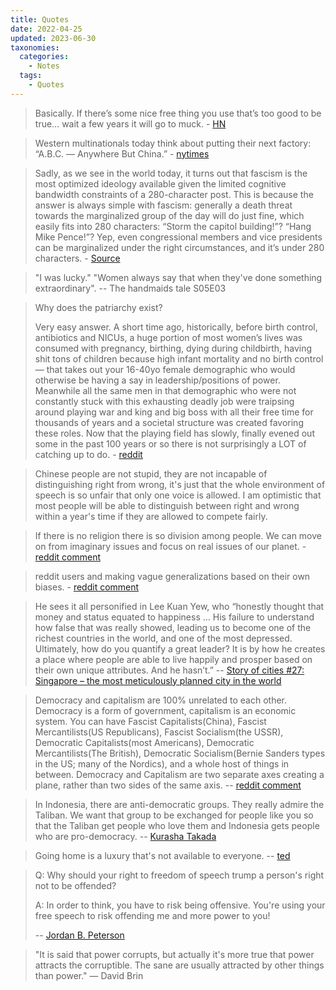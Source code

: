 ```yaml
---
title: Quotes
date: 2022-04-25
updated: 2023-06-30
taxonomies:
  categories:
    - Notes
  tags:
    - Quotes
---
```


> Basically. If there’s some nice free thing you use that’s too good to be true… wait a few years it will go to muck. - [HN](https://news.ycombinator.com/item?id=36529982)

> Western multinationals today think about putting their next factory: “A.B.C. — Anywhere But China.” - [nytimes](https://www.nytimes.com/2022/11/01/opinion/china-united-states-trade-economy.html)

> Sadly, as we see in the world today, it turns out that fascism is the most optimized ideology available given the limited cognitive bandwidth constraints of a 280-character post. This is because the answer is always simple with fascism: generally a death threat towards the marginalized group of the day will do just fine, which easily fits into 280 characters: “Storm the capitol building!”? “Hang Mike Pence!”? Yep, even congressional members and vice presidents can be marginalized under the right circumstances, and it’s under 280 characters. - [Source](https://ariadne.space/2022/10/27/the-internet-is-broken-due-to-structural-injustice/)

> "I was lucky." "Women always say that when they've done something
> extraordinary". -- The handmaids tale S05E03

> Why does the patriarchy exist?
>
> Very easy answer. A short time ago, historically, before birth control,
> antibiotics and NICUs, a huge portion of most women’s lives was consumed with
> pregnancy, birthing, dying during childbirth, having shit tons of children
> because high infant mortality and no birth control— that takes out your
> 16-40yo female demographic who would otherwise be having a say in
> leadership/positions of power. Meanwhile all the same men in that demographic
> who were not constantly stuck with this exhausting deadly job were traipsing
> around playing war and king and big boss with all their free time for
> thousands of years and a societal structure was created favoring these roles.
> Now that the playing field has slowly, finally evened out some in the past 100
> years or so there is not surprisingly a LOT of catching up to do. -
> [reddit](https://www.reddit.com/r/AskFeminists/comments/t9hxf7/comment/hzuhg82/?context=3)

> Chinese people are not stupid, they are not incapable of distinguishing right
> from wrong, it's just that the whole environment of speech is so unfair that
> only one voice is allowed. I am optimistic that most people will be able to
> distinguish between right and wrong within a year's time if they are allowed
> to compete fairly.

> If there is no religion there is so division among people. We can move on from
> imaginary issues and focus on real issues of our planet. -
> [reddit comment](https://old.reddit.com/r/IAmA/comments/58h5pd/im_amani_the_founder_of_the_largest_online/d91m2fb/)

> reddit users and making vague generalizations based on their own biases. -
> [reddit comment](https://old.reddit.com/r/IAmA/comments/ut7yj0/im_bill_gates_cochair_of_the_bill_and_melinda/i992tkz/)

> He sees it all personified in Lee Kuan Yew, who “honestly thought that money
> and status equated to happiness … His failure to understand how false that was
> really showed, leading us to become one of the richest countries in the world,
> and one of the most depressed. Ultimately, how do you quantify a great leader?
> It is by how he creates a place where people are able to live happily and
> prosper based on their own unique attributes. And he hasn’t.” --
> [Story of cities #27: Singapore – the most meticulously planned city in the world](https://www.theguardian.com/cities/2016/apr/21/story-cities-singapore-carefully-planned-lee-kuan-yew)

> Democracy and capitalism are 100% unrelated to each other. Democracy is a form
> of government, capitalism is an economic system. You can have Fascist
> Capitalists(China), Fascist Mercantilists(US Republicans), Fascist
> Socialism(the USSR), Democratic Capitalists(most Americans), Democratic
> Mercantilists(The British), Democratic Socialism(Bernie Sanders types in the
> US; many of the Nordics), and a whole host of things in between. Democracy and
> Capitalism are two separate axes creating a plane, rather than two sides of
> the same axis. --
> [reddit comment](https://www.reddit.com/r/Ask_Politics/comments/uleb6a/comment/i7xh2x0/?utm_source=reddit&utm_medium=web2x&context=3)

<!-- more -->

> In Indonesia, there are anti-democratic groups. They really admire the
> Taliban. We want that group to be exchanged for people like you so that the
> Taliban get people who love them and Indonesia gets people who are
> pro-democracy. --
> [Kurasha Takada](https://www.youtube.com/watch?v=AMH4gflo4_Y)

> Going home is a luxury that's not available to everyone. --
> [ted](https://www.youtube.com/watch?v=HBbBs1ohZtI)

> Q: Why should your right to freedom of speech trump a person's right not to be
> offended?
>
> A: In order to think, you have to risk being offensive. You're using your free
> speech to risk offending me and more power to you!
>
> -- [Jordan B. Peterson](https://www.youtube.com/watch?v=8wLCmDtCDAM)

> "It is said that power corrupts, but actually it's more true that power
> attracts the corruptible. The sane are usually attracted by other things than
> power." — David Brin
